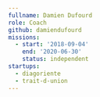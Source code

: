 ```yaml
---
fullname: Damien Dufourd
role: Coach
github: damiendufourd
missions:
  - start: '2018-09-04'
    end: '2020-06-30'
    status: independent
startups:
  - diagoriente
  - trait-d-union
---
```


